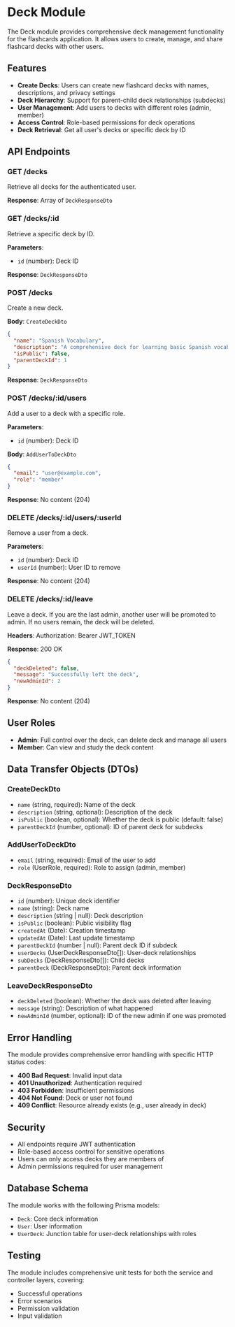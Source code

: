 # Deck Module

The Deck module provides comprehensive deck management functionality for the flashcards application. It allows users to create, manage, and share flashcard decks with other users.

## Features

- **Create Decks**: Users can create new flashcard decks with names, descriptions, and privacy settings
- **Deck Hierarchy**: Support for parent-child deck relationships (subdecks)
- **User Management**: Add users to decks with different roles (admin, member)
- **Access Control**: Role-based permissions for deck operations
- **Deck Retrieval**: Get all user's decks or specific deck by ID

## API Endpoints

### GET /decks
Retrieve all decks for the authenticated user.

**Response**: Array of `DeckResponseDto`

### GET /decks/:id
Retrieve a specific deck by ID.

**Parameters**:
- `id` (number): Deck ID

**Response**: `DeckResponseDto`

### POST /decks
Create a new deck.

**Body**: `CreateDeckDto`
```json
{
  "name": "Spanish Vocabulary",
  "description": "A comprehensive deck for learning basic Spanish vocabulary",
  "isPublic": false,
  "parentDeckId": 1
}
```

**Response**: `DeckResponseDto`

### POST /decks/:id/users
Add a user to a deck with a specific role.

**Parameters**:
- `id` (number): Deck ID

**Body**: `AddUserToDeckDto`
```json
{
  "email": "user@example.com",
  "role": "member"
}
```

**Response**: No content (204)

### DELETE /decks/:id/users/:userId
Remove a user from a deck.

**Parameters**:
- `id` (number): Deck ID
- `userId` (number): User ID to remove

**Response**: No content (204)

### DELETE /decks/:id/leave

Leave a deck. If you are the last admin, another user will be promoted to admin. If no users remain, the deck will be deleted.

**Headers**: Authorization: Bearer JWT_TOKEN

**Response**: 200 OK

```json
{
  "deckDeleted": false,
  "message": "Successfully left the deck",
  "newAdminId": 2
}
```

**Response**: No content (204)

## User Roles

- **Admin**: Full control over the deck, can delete deck and manage all users
- **Member**: Can view and study the deck content

## Data Transfer Objects (DTOs)

### CreateDeckDto
- `name` (string, required): Name of the deck
- `description` (string, optional): Description of the deck
- `isPublic` (boolean, optional): Whether the deck is public (default: false)
- `parentDeckId` (number, optional): ID of parent deck for subdecks

### AddUserToDeckDto
- `email` (string, required): Email of the user to add
- `role` (UserRole, required): Role to assign (admin, member)

### DeckResponseDto
- `id` (number): Unique deck identifier
- `name` (string): Deck name
- `description` (string | null): Deck description
- `isPublic` (boolean): Public visibility flag
- `createdAt` (Date): Creation timestamp
- `updatedAt` (Date): Last update timestamp
- `parentDeckId` (number | null): Parent deck ID if subdeck
- `userDecks` (UserDeckResponseDto[]): User-deck relationships
- `subDecks` (DeckResponseDto[]): Child decks
- `parentDeck` (DeckResponseDto): Parent deck information

### LeaveDeckResponseDto

- `deckDeleted` (boolean): Whether the deck was deleted after leaving
- `message` (string): Description of what happened
- `newAdminId` (number, optional): ID of the new admin if one was promoted

## Error Handling

The module provides comprehensive error handling with specific HTTP status codes:

- **400 Bad Request**: Invalid input data
- **401 Unauthorized**: Authentication required
- **403 Forbidden**: Insufficient permissions
- **404 Not Found**: Deck or user not found
- **409 Conflict**: Resource already exists (e.g., user already in deck)

## Security

- All endpoints require JWT authentication
- Role-based access control for sensitive operations
- Users can only access decks they are members of
- Admin permissions required for user management

## Database Schema

The module works with the following Prisma models:

- `Deck`: Core deck information
- `User`: User information
- `UserDeck`: Junction table for user-deck relationships with roles

## Testing

The module includes comprehensive unit tests for both the service and controller layers, covering:

- Successful operations
- Error scenarios
- Permission validation
- Input validation

